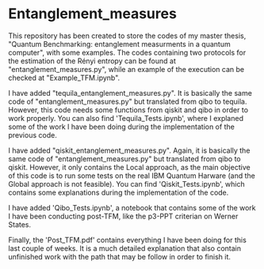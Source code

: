 # Entanglement_measures

This repository has been created to store the codes of my master thesis, "Quantum Benchmarking: entanglement measurments in a quantum computer", with some examples. The codes containing two protocols for the estimation of the Rényi entropy can be found at "entanglement_measures.py", while an example of the execution can be checked at "Example_TFM.ipynb".

I have added "tequila_entanglement_measures.py". It is basically the same code of "entanglement_measures.py" but translated from qibo to tequila. However, this code needs some functions from qiskit and qibo in order to work properly. You can also find 'Tequila_Tests.ipynb', where I explaned some of the work I have been doing during the implementation of the previous code.

I have added "qiskit_entanglement_measures.py". Again, it is basically the same code of "entanglement_measures.py" but translated from qibo to qiskit. However, it only contains the Local approach, as the main objective of this code is to run some tests on the real IBM Quantum Harware (and the Global approach is not feasible). You can find 'Qiskit_Tests.ipynb', which contains some explanations during the implementation of the code.

I have added 'Qibo_Tests.ipynb', a notebook that contains some of the work I have been conducting post-TFM, like the p3-PPT criterian on Werner States.

Finally, the 'Post_TFM.pdf' contains everything I have been doing for this last couple of weeks. It is a much detailed explanation that also contain unfinished work with the path that may be follow in order to finish it.


